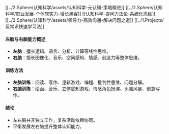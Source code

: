 
[[../2.Sphere/认知科学/assets/认知科学-元认知-策略精进]] 
[[../2.Sphere/认知科学/职业发展-个体软实力-增长黑客]]
[[认知科学-提问方法论-系统化思维]]
[[../2.Sphere/认知科学/assets/领导力-高效沟通-解决问题之道]]
[[../1.Projects/反常识快速学习法]]


#### 左脑与右脑能力概述
- **左脑**：擅长逻辑、语言、分析、计算等线性思维。
- **右脑**：擅长图像化、音乐、空间感知、情感、创造力等整体思维。

#### 训练方法
- **左脑训练**：阅读、写作、逻辑游戏、编程、批判性思维、问题分解。
- **右脑训练**：绘画、音乐、立体感知游戏、情感角色扮演、头脑风暴、创意写作。

#### 结论
- 左右脑并非独立工作，复杂活动依赖协同。
- 平衡发展左右脑提升整体认知能力。

